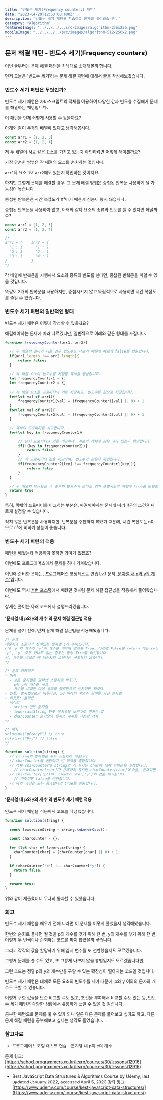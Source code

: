 ```yaml
---
title: "빈도수 세기(Frequency counters) 패턴"
date: "2023-04-20T12:53:00.000Z"
description: "빈도수 세기 패턴을 학습하고 문제를 풀어봤습니다."
category: "Algorithm"
featuredImage: "../../../../src/images/algorithm-256x256.png"
mobileImage: "../../../../src/images/algorithm-512x256x2.png"
---
```

## 문제 해결 패턴 - 빈도수 세기(Frequency counters)

이번 글부터는 문제 해결 패턴을 차례대로 소개해볼까 합니다.

먼저 오늘은 '빈도수 세기'라는 문제 해결 패턴에 대해서 글을 작성해보겠습니다.

### 빈도수 세기 패턴은 무엇인가?

빈도수 세기 패턴은 자바스크립트의 객체를 이용하여 다양한 값과 빈도를 수집해서 문제를 해결하는 패턴입니다.

이 패턴을 언제 어떻게 사용할 수 있을까요?

아래와 같이 두개의 배열이 있다고 생각해봅시다.

```javascript
const arr1 = [1, 2, 3]
const arr2 = [1, 2, 4]
```
저 두 배열이 서로 같은 요소를 가지고 있는지 확인하려면 어떻게 해야할까요?

가장 단순한 방법은 각 배열의 요소를 순회하는 것입니다.

`arr1`의 요소 `1`이 `arr2`에도 있는지 확인하는 것이지요.

하지만 그렇게 문제를 해결할 경우, 그 문제 해결 방법은 중첩된 반복문 사용하게 될 가능성이 높습니다.

중첩된 반복문은 시간 복잡도가 n²이기 때문에 성능이 좋지 않습니다.

중첩된 반복문을 사용하지 않고, 아래와 같이 요소의 종류와 빈도를 셀 수 있다면 어떨까요?

```javascript
const arr1 = [1, 2, 3]
const arr2 = [1, 2, 4]

/*
arr1 = {    arr2 = {
  '1': 1      '1': 1
  '2': 1      '2': 1
  '3': 1      '4': 1
}           }
*/
```

각 배열에 반복문을 시행해서 요소의 종류와 빈도를 센다면, 중첩된 반복문을 피할 수 있을 것입니다.

똑같이 2개의 반복문을 사용하지만, 중첩시키지 않고 독립적으로 사용하면 시간 복잡도를 줄일 수 있습니다.

### 빈도수 세기 패턴의 일반적인 형태

빈도수 세기 패턴은 어떻게 작성할 수 있을까요?

해결해야하는 문제에 따라 다르겠지만, 일반적으로 아래와 같은 형태를 가집니다.

```javascript
function frequencyCounter(arr1, arr2){

  // 두 배열의 길이가 다를 경우 빈도수도 다르기 때문에 빠르게 false를 반환합니다.
  if(arr1.length !== arr2.length){
      return false;
  }
  
  // 각 배열 요소의 빈도수를 저장할 객체를 생성합니다.
  let frequencyCounter1 = {}
  let frequencyCounter2 = {}
  
  // 각 배열 요소를 프로퍼티의 키로 저장하고, 빈도수를 값으로 저장합니다.
  for(let val of arr1){
      frequencyCounter1[val] = (frequencyCounter1[val] || 0) + 1
  }
  for(let val of arr2){
      frequencyCounter2[val] = (frequencyCounter2[val] || 0) + 1        
  }

  // 객체의 프로퍼티를 비교합니다.
  for(let key in frequencyCounter1){

      // 먼저 프로퍼티의 키를 비교하여, 서로의 객체에 같은 키가 있는지 확인합니다. 
      if(!(key in frequencyCounter2)){
          return false
      }
      // 각 프로퍼티의 값을 비교하여, 빈도수가 같은지 확인합니다.
      if(frequencyCounter2[key] !== frequencyCounter1[key]){
          return false
      }
  }

  // 두 배열의 요소들은 그 종류와 빈도수가 같다는 것이 증명되었기 때문에 true를 반환합니다.
  return true
}
```
특히, 객체의 프로퍼티를 비교하는 부분은, 해결해야하는 문제에 따라 if문의 조건을 다르게 설정할 수 있습니다.

적지 않은 반복문을 사용하지만, 반복문을 중첩하지 않았기 때문에, 시간 복잡도는 n이므로 n²에 비하여 성능이 좋습니다.

### 빈도수 세기 패턴의 적용

패턴을 배웠는데 적용하지 못하면 의미가 없겠죠?

이번에도 프로그래머스에서 문제를 하나 가져왔습니다.

이번에 준비한 문제는, 프로그래머스 코딩테스트 연습 Lv.1 문제 ['문자열 내 p와 y의 개수'](https://school.programmers.co.kr/learn/courses/30/lessons/12916)입니다.

이번에도 역시 [저번 포스팅](https://ha-il.github.io/algorithm-study/2-week/)에서 배웠던 것처럼 문제 해결 접근법을 적용해서 풀어봤습니다.

상세한 풀이는 아래 코드에서 설명드리겠습니다.

#### '문자열 내 p와 y의 개수'의 문제 해결 접근법 적용

문제를 풀기 전에, 먼저 문제 해결 접근법을 적용해봤습니다.

```javascript
/* 문제
대문자와 소문자가 섞여있는 문자열 s가 주어집니다. 
s에 'p'의 개수와 'y'의 개수를 비교해 같으면 True, 다르면 False를 return 하는 solution를 완성하세요. 
'p', 'y' 모두 하나도 없는 경우는 항상 True를 리턴합니다. 
단, 개수를 비교할 때 대문자와 소문자는 구별하지 않습니다.
*/

/* 문제 이해하기
- 이해
  - 받은 문자열을 알파벳 소문자로 바꾸고, 
  - p와 y의 개수를 세고,
  - 개수를 비교한 다음 결과를 불리언으로 반환하면 되겠다.
- 인풋: 알파벳으로만 이루어진, 50 이하의 자연수 길이를 가진 문자열
- 아웃풋: 불리언
- 네이밍
  - string 인풋 문자열
  - lowercaseString 인풋 문자열을 소문자로 변환한 값
  - charCounter 문자열의 문자의 개수를 저장할 객체
*/

/* 예시
solution("pPoooyY") // true
solution("Pyy") // false
*/

function solution(string) {
  // string의 알파벳을 모두 소문자로 바꿉니다.
  // charCounter를 선언하고 빈 객체를 할당합니다.
  // 객체 charCounter에 string의 각 문자인 char에 대해 반복문을 실행합니다.
    // charCounter[char]가 존재하지 않으면 charCounter[char]에 0을, 존재하면 +1 값을 할당합니다.
  // charCounter['p']와  charCounter['y']의 값을 비교합니다.
    // 거짓이면 false를 반환합니다.
  // 위의 과정을 모두 통과했다면 true를 반환합니다.
}
```

#### '문자열 내 p와 y의 개수'의 빈도수 세기 패턴 적용

빈도수 세기 패턴을 적용해서 코드를 작성했습니다.

```javascript
function solution(string) {
 
  const lowercaseString = string.toLowerCase();
    
  const charCounter = {};
  
  for (let char of lowercaseString) {
    charCounter[char] = (charCounter[char] || 0) + 1;
  }
  
  if (charCounter["p"] !== charCounter["y"]) {  
    return false;
  }
  
  return true;
}
```
위와 같이 제출했더니 무사히 통과할 수 있었습니다.

### 회고

빈도수 세기 패턴을 배우기 전에 나라면 이 문제를 어떻게 풀었을지 생각해봤습니다.

한번의 순회로 끝나면 될 것을 p의 개수를 찾기 위해 한 번, y의 개수를 찾기 위해 한 번, 이렇게 두 번씩이나 순회하는 코드를 짜지 않았을까 싶습니다.

그리고 각각의 값을 할당하기 위해 임시 변수를 또 선언했을지도 모르겠습니다.

그렇게 문제를 풀 수도 있고, 또 그렇게 나쁘지 않을 방법일지도 모르겠습니다만,

그런 코드는 정말 p와 y의 개수만을 구할 수 있는 확장성이 떨어지는 코드일 것입니다.

빈도수 세기 패턴은 대체로 모든 요소의 빈도수를 세기 때문에, p와 y 이외의 문자의 개수도 구할 수 있습니다.

이렇게 구한 값들을 단순 비교할 수도 있고, 조건을 부여해서 비교할 수도 있는 등, 빈도수 세기 패턴은 다양한 상황에서 유용하게 쓰일 수 있을 것 같습니다.

공부한 패턴으로 문제를 풀 수 있게 되니 얼른 다른 문제를 풀어보고 싶기도 하고, 다른 문제 해결 패턴을 공부해보고 싶다는 생각도 들었습니다.

### 참고자료
- 프로그래머스 코딩 테스트 연습 - 문자열 내 p와 y의 개수

문제 링크: [https://school.programmers.co.kr/learn/courses/30/lessons/12916](https://school.programmers.co.kr/learn/courses/30/lessons/12916)

- Best JavaScript Data Structures & Algorithms Course by Udemy, last updated January 2022, accessed April 5, 2023
강의 링크: [https://www.udemy.com/course/best-javascript-data-structures/](https://www.udemy.com/course/best-javascript-data-structures/)